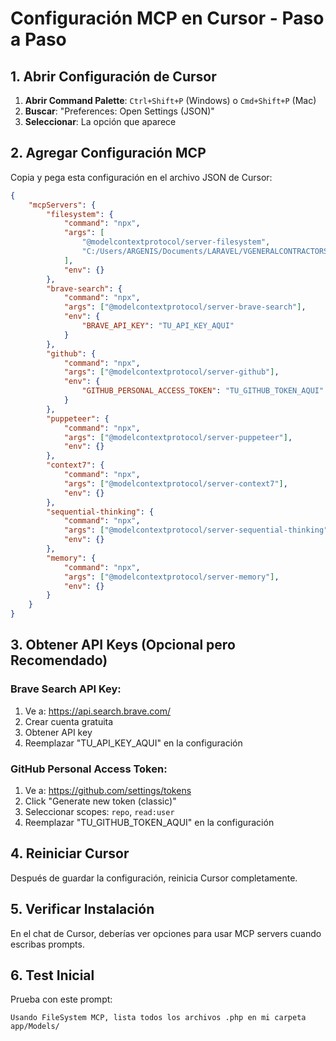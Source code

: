 # Configuración MCP en Cursor - Paso a Paso

## 1. Abrir Configuración de Cursor

1. **Abrir Command Palette**: `Ctrl+Shift+P` (Windows) o `Cmd+Shift+P` (Mac)
2. **Buscar**: "Preferences: Open Settings (JSON)"
3. **Seleccionar**: La opción que aparece

## 2. Agregar Configuración MCP

Copia y pega esta configuración en el archivo JSON de Cursor:

```json
{
    "mcpServers": {
        "filesystem": {
            "command": "npx",
            "args": [
                "@modelcontextprotocol/server-filesystem",
                "C:/Users/ARGENIS/Documents/LARAVEL/VGENERALCONTRACTORS-WEB"
            ],
            "env": {}
        },
        "brave-search": {
            "command": "npx",
            "args": ["@modelcontextprotocol/server-brave-search"],
            "env": {
                "BRAVE_API_KEY": "TU_API_KEY_AQUI"
            }
        },
        "github": {
            "command": "npx",
            "args": ["@modelcontextprotocol/server-github"],
            "env": {
                "GITHUB_PERSONAL_ACCESS_TOKEN": "TU_GITHUB_TOKEN_AQUI"
            }
        },
        "puppeteer": {
            "command": "npx",
            "args": ["@modelcontextprotocol/server-puppeteer"],
            "env": {}
        },
        "context7": {
            "command": "npx",
            "args": ["@modelcontextprotocol/server-context7"],
            "env": {}
        },
        "sequential-thinking": {
            "command": "npx",
            "args": ["@modelcontextprotocol/server-sequential-thinking"],
            "env": {}
        },
        "memory": {
            "command": "npx",
            "args": ["@modelcontextprotocol/server-memory"],
            "env": {}
        }
    }
}
```

## 3. Obtener API Keys (Opcional pero Recomendado)

### Brave Search API Key:

1. Ve a: https://api.search.brave.com/
2. Crear cuenta gratuita
3. Obtener API key
4. Reemplazar "TU_API_KEY_AQUI" en la configuración

### GitHub Personal Access Token:

1. Ve a: https://github.com/settings/tokens
2. Click "Generate new token (classic)"
3. Seleccionar scopes: `repo`, `read:user`
4. Reemplazar "TU_GITHUB_TOKEN_AQUI" en la configuración

## 4. Reiniciar Cursor

Después de guardar la configuración, reinicia Cursor completamente.

## 5. Verificar Instalación

En el chat de Cursor, deberías ver opciones para usar MCP servers cuando escribas prompts.

## 6. Test Inicial

Prueba con este prompt:

```
Usando FileSystem MCP, lista todos los archivos .php en mi carpeta app/Models/
```
